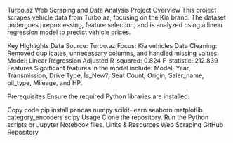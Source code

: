 Turbo.az Web Scraping and Data Analysis Project
Overview
This project scrapes vehicle data from Turbo.az, focusing on the Kia brand. The dataset undergoes preprocessing, feature selection, and is analyzed using a linear regression model to predict vehicle prices.

Key Highlights
Data Source: Turbo.az
Focus: Kia vehicles
Data Cleaning: Removed duplicates, unnecessary columns, and handled missing values.
Model: Linear Regression
Adjusted R-squared: 0.824
F-statistic: 212.839
Features
Significant features in the model include: Model, Year, Transmission, Drive Type, İs_New?, Seat Count, Origin, Saler_name, oil_type, Mileage, and HP.

Prerequisites
Ensure the required Python libraries are installed:

Copy code
pip install pandas numpy scikit-learn seaborn matplotlib category_encoders scipy
Usage
Clone the repository.
Run the Python scripts or Jupyter Notebook files.
Links & Resources
Web Scraping GitHub Repository
